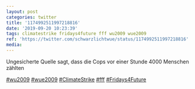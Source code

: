 ```yaml
---
layout: post
categories: twitter
title: '1174992511997218816'
date: '2019-09-20 10:23:39'
tags: climatestrike fridays4future fff wu2009 wue2009
ref: 'https://twitter.com/schwarzlichtwue/status/1174992511997218816'
media:
---
```

Ungesicherte Quelle sagt, dass die Cops vor einer Stunde 4000 Menschen zählten

[#wu2009](/t/wu2009) [#wue2009](/t/wue2009) [#ClimateStrike](/t/climatestrike) [#fff](/t/fff) [#Fridays4Future](/t/fridays4future)